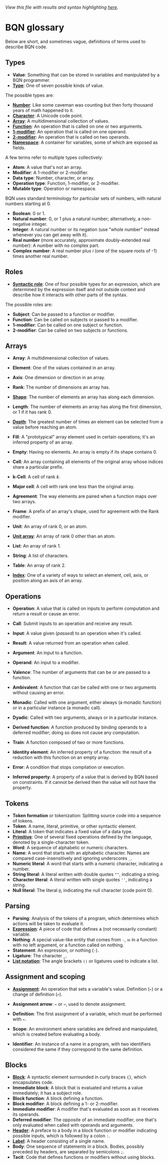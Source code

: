 *View this file with results and syntax highlighting [here](https://mlochbaum.github.io/BQN/doc/glossary.html).*

# BQN glossary

Below are short, and sometimes vague, definitions of terms used to describe BQN code.

## Types

* **Value**: Something that can be stored in variables and manipulated by a BQN programmer.
* [**Type**](types.md): One of seven possible kinds of value.

The possible types are:
* [**Number**](types.md#numbers): Like some caveman was counting but then forty thousand years of math happened to it.
* [**Character**](types.md#characters): A Unicode code point.
* [**Array**](types.md#arrays): A multidimensional collection of values.
* [**Function**](types.md#functions): An operation that is called on one or two arguments.
* [**1-modifier**](types.md#modifiers): An operation that is called on one operand.
* [**2-modifier**](types.md#modifiers): An operation that is called on two operands.
* [**Namespace**](namespace.md): A container for variables, some of which are exposed as fields.

A few terms refer to multiple types collectively:
* **Atom**: A value that's not an array.
* **Modifier**: A 1-modifier or 2-modifier.
* **Data type**: Number, character, or array.
* **Operation type**: Function, 1-modifier, or 2-modifier.
* **Mutable type**: Operation or namespace.

BQN uses standard terminology for particular sets of numbers, with natural numbers starting at 0.
* **Boolean**: 0 or 1.
* **Natural number**: 0, or 1 plus a natural number; alternatively, a non-negative integer.
* **Integer**: A natural number or its negation (use "whole number" instead whenever you can get away with it).
* **Real number** (more accurately, approximate doubly-extended real number): A number with no complex part.
* **Complex number**: A real number plus *i* (one of the square roots of -1) times another real number.

## Roles

* [**Syntactic role**](context.md): One of four possible types for an expression, which are determined by the expression itself and not outside context and describe how it interacts with other parts of the syntax.

The possible roles are:
* **Subject**: Can be passed to a function or modifier.
* **Function**: Can be called on subjects or passed to a modifier.
* **1-modifier**: Can be called on one subject or function.
* **2-modifier**: Can be called on two subjects or functions.

## Arrays

* **Array**: A multidimensional collection of values.
* **Element**: One of the values contained in an array.
* **Axis**: One dimension or direction in an array.
* **Rank**: The number of dimensions an array has.
* [**Shape**](shape.md): The number of elements an array has along each dimension.
* **Length**: The number of elements an array has along the first dimension, or 1 if it has rank 0.
* [**Depth**](depth.md): The greatest number of times an element can be selected from a value before reaching an atom.
* **Fill**: A "prototypical" array element used in certain operations; it's an inferred property of an array.

* **Empty**: Having no elements. An array is empty if its shape contains 0.
* **Cell**: An array containing all elements of the original array whose indices share a particular prefix.
* **k-Cell**: A cell of rank *k*.
* **Major cell**: A cell with rank one less than the original array.
* **Agreement**: The way elements are paired when a function maps over two arrays.
* **Frame**: A prefix of an array's shape, used for agreement with the Rank modifier.

* **Unit**: An array of rank 0, or an atom.
* [**Unit array**](enclose.md#whats-a-unit): An array of rank 0 other than an atom.
* **List**: An array of rank 1.
* **String**: A list of characters.
* **Table**: An array of rank 2.

* [**Index**](indices.md): One of a variety of ways to select an element, cell, axis, or position along an axis of an array.

## Operations

* **Operation**: A value that is called on inputs to perform computation and return a result or cause an error.
* **Call**: Submit inputs to an operation and receive any result.
* **Input**: A value given (*passed*) to an operation when it's called.
* **Result**: A value returned from an operation when called.
* **Argument**: An input to a function.
* **Operand**: An input to a modifier.
* **Valence**: The number of arguments that can be or are passed to a function.
* **Ambivalent**: A function that can be called with one or two arguments without causing an error.
* **Monadic**: Called with one argument, either always (a monadic function) or in a particular instance (a monadic call).
* **Dyadic**: Called with two arguments, always or in a particular instance.

* **Derived function**: A function produced by binding operands to a deferred modifier; doing so does not cause any computation.
* **Train**: A function composed of two or more functions.
* **Identity element**: An inferred property of a function: the result of a reduction with this function on an empty array.

* **Error**: A condition that stops compilation or execution.
* **Inferred property**: A property of a value that is derived by BQN based on constraints. If it cannot be derived then the value will not have the property.

## Tokens

* **Token formation** or tokenization: Splitting source code into a sequence of tokens.
* **Token**: A name, literal, primitive, or other syntactic element.
* **Literal**: A token that indicates a fixed value of a data type.
* [**Primitive**](primitive.md): One of several fixed operations defined by the language, denoted by a single-character token.
* **Word**: A sequence of alphabetic or numeric characters.
* **Name**: A word that starts with an alphabetic character. Names are compared case-insensitively and ignoring underscores `_`.
* **Numeric literal**: A word that starts with a numeric character, indicating a number.
* **String literal**: A literal written with double quotes `""`, indicating a string.
* **Character literal**: A literal written with single quotes `''`, indicating a string.
* **Null literal**: The literal `@`, indicating the null character (code point 0).

## Parsing

* **Parsing**: Analysis of the tokens of a program, which determines which actions will be taken to evaluate it.
* [**Expression**](syntax.md#expressions): A piece of code that defines a (not necessarily constant) variable.
* **Nothing**: A special value-like entity that comes from `·`, `𝕨` in a function with no left argument, or a function called on nothing.
* **Statement**: An expression, or nothing (`·`).
* **Ligature**: The character `‿`.
* [**List notation**](syntax.md#list-notation): The angle brackets `⟨⟩` or ligatures used to indicate a list.

## Assignment and scoping

* [**Assignment**](syntax.md#assignment): An operation that sets a variable's value. Definition (`←`) or a change of definition (`↩`).
* **Assignment arrow**: `←` or `↩`, used to denote assignment.
* **Definition**: The first assignment of a variable, which must be performed with `←`.

* **Scope**: An environment where variables are defined and manipulated, which is created before evaluating a body.
* **Identifier**: An instance of a name in a program, with two identifiers considered the same if they correspond to the same definition.

## Blocks

* [**Block**](block.md): A syntactic element surrounded in curly braces `{}`, which encapsulates code.
* **Immediate block**: A block that is evaluated and returns a value immediately; it has a subject role.
* **Block function**: A block defining a function.
* **Block modifier**: A block defining a 1- or 2-modifier.
* **Immediate modifier**: A modifier that's evaluated as soon as it receives its operands.
* **Deferred modifier**: The opposite of an immediate modifier, one that's only evaluated when called with operands and arguments.
* [**Header**](block.md#block-headers): A preface to a body in a block function or modifier indicating possible inputs, which is followed by a colon `:`.
* [**Label**](block.md#short-headers): A header consisting of a single name.
* **Body**: One sequence of statements in a block. Bodies, possibly preceded by headers, are separated by semicolons `;`.
* **Tacit**: Code that defines functions or modifiers without using blocks.
